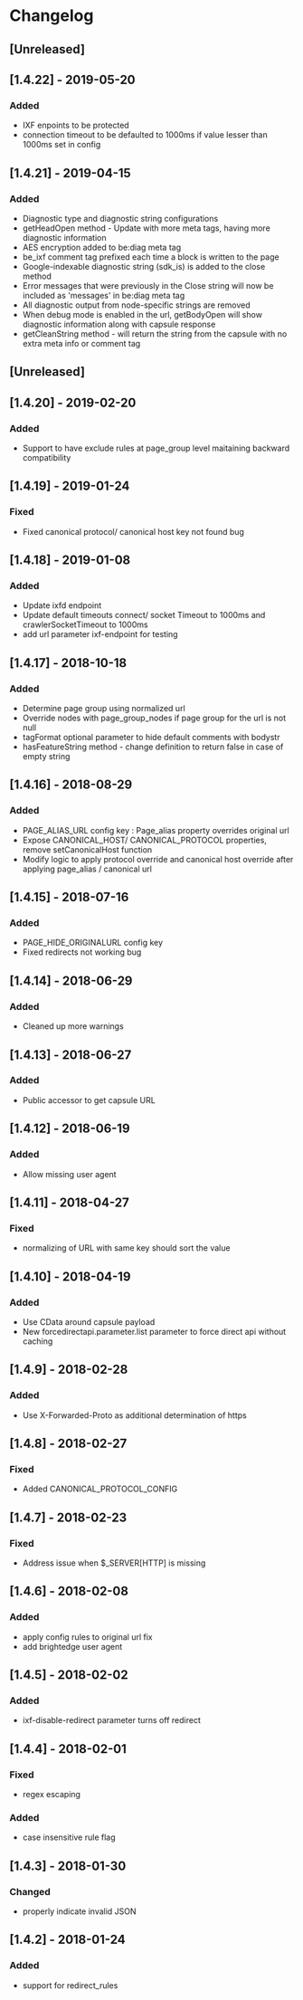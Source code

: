# Changelog

## [Unreleased]
## [1.4.22] - 2019-05-20
### Added
- IXF enpoints to be protected
- connection timeout to be defaulted to 1000ms if value lesser than 1000ms set in config

## [1.4.21] - 2019-04-15
### Added
- Diagnostic type and diagnostic string configurations
- getHeadOpen method - Update with more meta tags, having more diagnostic information
- AES encryption added to be:diag meta tag
- be_ixf comment tag prefixed each time a block is written to the page
- Google-indexable diagnostic string (sdk_is) is added to the close method
- Error messages that were previously in the Close string will now be included as 'messages' in be:diag meta tag
- All diagnostic output from node-specific strings are removed
- When debug mode is enabled in the url, getBodyOpen will show diagnostic information along with capsule response
- getCleanString method -  will return the string from the capsule with no extra meta info or comment tag

## [Unreleased]
## [1.4.20] - 2019-02-20
### Added
- Support to have exclude rules at page_group level maitaining backward compatibility

## [1.4.19] - 2019-01-24
### Fixed
- Fixed canonical protocol/ canonical host key not found bug

## [1.4.18] - 2019-01-08
### Added
- Update ixfd endpoint
- Update default timeouts connect/ socket Timeout to 1000ms and crawlerSocketTimeout to 1000ms
- add url parameter ixf-endpoint for testing

## [1.4.17] - 2018-10-18
### Added
- Determine page group using normalized url
- Override nodes with page_group_nodes if page group for the url is not null
- tagFormat optional parameter to hide default comments with bodystr
- hasFeatureString method - change definition to return false in case of empty string

## [1.4.16] - 2018-08-29
### Added
- PAGE_ALIAS_URL config key : Page_alias property overrides original url
- Expose CANONICAL_HOST/ CANONICAL_PROTOCOL properties, remove setCanonicalHost function
- Modify logic to apply protocol override and canonical host override after applying page_alias / canonical url

## [1.4.15] - 2018-07-16
### Added
- PAGE_HIDE_ORIGINALURL config key
- Fixed redirects not working bug

## [1.4.14] - 2018-06-29
### Added
- Cleaned up more warnings

## [1.4.13] - 2018-06-27
### Added
- Public accessor to get capsule URL

## [1.4.12] - 2018-06-19
### Added
- Allow missing user agent

## [1.4.11] - 2018-04-27
### Fixed
- normalizing of URL with same key should sort the value

## [1.4.10] - 2018-04-19
### Added
- Use CData around capsule payload
- New forcedirectapi.parameter.list parameter to force direct api without caching

## [1.4.9] - 2018-02-28
### Added
- Use X-Forwarded-Proto as additional determination of https

## [1.4.8] - 2018-02-27
### Fixed
- Added CANONICAL_PROTOCOL_CONFIG

## [1.4.7] - 2018-02-23
### Fixed
- Address issue when $_SERVER[HTTP] is missing
## [1.4.6] - 2018-02-08
### Added
- apply config rules to original url fix
- add brightedge user agent

## [1.4.5] - 2018-02-02
### Added
- ixf-disable-redirect parameter turns off redirect

## [1.4.4] - 2018-02-01
### Fixed
- regex escaping
### Added
- case insensitive rule flag

## [1.4.3] - 2018-01-30
### Changed
- properly indicate invalid JSON

## [1.4.2] - 2018-01-24
### Added
- support for redirect_rules
